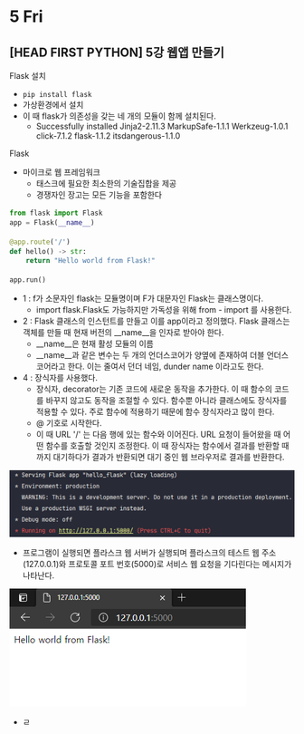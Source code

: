 # 5 Fri

## \[HEAD FIRST PYTHON\] 5강 웹앱 만들기 <a id="sql"></a>

Flask 설치

* `pip install flask`
* 가상환경에서 설치
* 이 때 flask가 의존성을 갖는 네 개의 모듈이 함께 설치된다.
  * Successfully installed Jinja2-2.11.3 MarkupSafe-1.1.1 Werkzeug-1.0.1 click-7.1.2 flask-1.1.2 itsdangerous-1.1.0

Flask

* 마이크로 웹 프레임워크
  * 태스크에 필요한 최소한의 기술집합을 제공
  * 경쟁자인 장고는 모든 기능을 포함한다

```python
from flask import Flask
app = Flask(__name__)

@app.route('/')
def hello() -> str:
    return "Hello world from Flask!"

app.run()
```

* 1 : f가 소문자인 flask는 모듈명이며 F가 대문자인 Flask는 클래스명이다.
  * import flask.Flask도 가능하지만 가독성을 위해 from - import 를 사용한다.
* 2 : Flask 클래스의 인스턴트를 만들고 이를 app이라고 정의했다. Flask 클래스는 객체를 만들 때 현재 버전의 \_\_name\_\_을 인자로 받아야 한다.
  * \_\_name\_\_은 현재 활성 모듈의 이름
  * \_\_name\_\_과 같은 변수는 두 개의 언더스코어가 양옆에 존재하여 더블 언더스코어라고 한다. 이는 줄여서 던더 네임, dunder name 이라고도 한다.
* 4 : 장식자를 사용했다.
  * 장식자, decorator는 기존 코드에 새로운 동작을 추가한다. 이 때 함수의 코드를 바꾸지 않고도 동작을 조절할 수 있다. 함수뿐 아니라 클래스에도 장식자를 적용할 수 있다. 주로 함수에 적용하기 때문에 함수 장식자라고 많이 한다.
  * @ 기호로 시작한다.
  * 이 때 URL '/' 는 다음 행에 있는 함수와 이어진다. URL 요청이 들어왔을 때 어떤 함수를 호출할 것인지 조정한다. 이 때 장식자는 함수에서 결과를 반환할 때 까지 대기하다가 결과가 반환되면 대기 중인 웹 브라우저로 결과를 반환한다.

![](../../.gitbook/assets/image%20%28290%29.png)

* 프로그램이 실행되면 플라스크 웹 서버가 실행되며 플라스크의 테스트 웹 주소\(127.0.0.1\)와 프로토콜 포트 번호\(5000\)로 서비스 웹 요청을 기다린다는 메시지가 나타난다.

![](../../.gitbook/assets/image%20%28289%29.png)

* ㄹ























